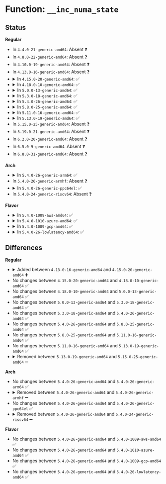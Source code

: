 # Function: <code>__inc_numa_state</code>

## Status
<b>Regular</b>
<ul>
<li>
In <code>4.4.0-21-generic-amd64</code>: Absent ❓
</li>
<li>
In <code>4.8.0-22-generic-amd64</code>: Absent ❓
</li>
<li>
In <code>4.10.0-19-generic-amd64</code>: Absent ❓
</li>
<li>
In <code>4.13.0-16-generic-amd64</code>: Absent ❓
</li>
<li>
<details>
<summary>In <code>4.15.0-20-generic-amd64</code>: ✅</summary>

```c
void __inc_numa_state(struct zone * zone, enum numa_stat_item item)
```

```json
{
  "name": "__inc_numa_state",
  "collision_type": "Unique Global",
  "inline_type": "No",
  "funcs": [
    {
      "addr": 18446744071580901056,
      "name": "__inc_numa_state",
      "external": true,
      "loc": "mm/vmstat.c:938",
      "file": "mm/vmstat.c",
      "inline": "seen, unknown",
      "caller_inline": [],
      "caller_func": [
        "mm/page_alloc.c:get_page_from_freelist",
        "mm/page_alloc.c:get_page_from_freelist",
        "mm/page_alloc.c:get_page_from_freelist",
        "mm/page_alloc.c:get_page_from_freelist",
        "mm/page_alloc.c:get_page_from_freelist",
        "mm/page_alloc.c:get_page_from_freelist",
        "mm/page_alloc.c:get_page_from_freelist",
        "mm/page_alloc.c:get_page_from_freelist",
        "mm/mempolicy.c:alloc_page_interleave"
      ]
    }
  ],
  "symbols": [
    {
      "addr": 18446744071580901056,
      "name": "__inc_numa_state",
      "section": ".text",
      "bind": "STB_GLOBAL",
      "size": 80
    }
  ]
}
```
</details>
</li>
<li>
<details>
<summary>In <code>4.18.0-10-generic-amd64</code>: ✅</summary>

```c
void __inc_numa_state(struct zone * zone, enum numa_stat_item item)
```

```json
{
  "name": "__inc_numa_state",
  "collision_type": "Unique Global",
  "inline_type": "No",
  "funcs": [
    {
      "addr": 18446744071581036864,
      "name": "__inc_numa_state",
      "external": true,
      "loc": "mm/vmstat.c:938",
      "file": "mm/vmstat.c",
      "inline": "seen, unknown",
      "caller_inline": [],
      "caller_func": [
        "mm/page_alloc.c:get_page_from_freelist",
        "mm/page_alloc.c:get_page_from_freelist",
        "mm/page_alloc.c:get_page_from_freelist",
        "mm/page_alloc.c:get_page_from_freelist",
        "mm/page_alloc.c:get_page_from_freelist",
        "mm/page_alloc.c:get_page_from_freelist",
        "mm/page_alloc.c:get_page_from_freelist",
        "mm/page_alloc.c:get_page_from_freelist",
        "mm/mempolicy.c:alloc_page_interleave"
      ]
    }
  ],
  "symbols": [
    {
      "addr": 18446744071581036864,
      "name": "__inc_numa_state",
      "section": ".text",
      "bind": "STB_GLOBAL",
      "size": 80
    }
  ]
}
```
</details>
</li>
<li>
<details>
<summary>In <code>5.0.0-13-generic-amd64</code>: ✅</summary>

```c
void __inc_numa_state(struct zone * zone, enum numa_stat_item item)
```

```json
{
  "name": "__inc_numa_state",
  "collision_type": "Unique Global",
  "inline_type": "No",
  "funcs": [
    {
      "addr": 18446744071581114448,
      "name": "__inc_numa_state",
      "external": true,
      "loc": "mm/vmstat.c:938",
      "file": "mm/vmstat.c",
      "inline": "seen, unknown",
      "caller_inline": [],
      "caller_func": [
        "mm/page_alloc.c:get_page_from_freelist",
        "mm/page_alloc.c:get_page_from_freelist",
        "mm/page_alloc.c:get_page_from_freelist",
        "mm/page_alloc.c:get_page_from_freelist",
        "mm/page_alloc.c:get_page_from_freelist",
        "mm/page_alloc.c:get_page_from_freelist",
        "mm/page_alloc.c:get_page_from_freelist",
        "mm/page_alloc.c:get_page_from_freelist",
        "mm/mempolicy.c:alloc_page_interleave"
      ]
    }
  ],
  "symbols": [
    {
      "addr": 18446744071581114448,
      "name": "__inc_numa_state",
      "section": ".text",
      "bind": "STB_GLOBAL",
      "size": 80
    }
  ]
}
```
</details>
</li>
<li>
<details>
<summary>In <code>5.3.0-18-generic-amd64</code>: ✅</summary>

```c
void __inc_numa_state(struct zone * zone, enum numa_stat_item item)
```

```json
{
  "name": "__inc_numa_state",
  "collision_type": "Unique Global",
  "inline_type": "No",
  "funcs": [
    {
      "addr": 18446744071581179120,
      "name": "__inc_numa_state",
      "external": true,
      "loc": "mm/vmstat.c:939",
      "file": "mm/vmstat.c",
      "inline": "seen, unknown",
      "caller_inline": [],
      "caller_func": [
        "mm/page_alloc.c:rmqueue",
        "mm/page_alloc.c:rmqueue",
        "mm/page_alloc.c:rmqueue",
        "mm/page_alloc.c:rmqueue",
        "mm/page_alloc.c:rmqueue",
        "mm/page_alloc.c:rmqueue",
        "mm/page_alloc.c:rmqueue",
        "mm/page_alloc.c:rmqueue",
        "mm/mempolicy.c:alloc_page_interleave"
      ]
    }
  ],
  "symbols": [
    {
      "addr": 18446744071581179120,
      "name": "__inc_numa_state",
      "section": ".text",
      "bind": "STB_GLOBAL",
      "size": 80
    }
  ]
}
```
</details>
</li>
<li>
<details>
<summary>In <code>5.4.0-26-generic-amd64</code>: ✅</summary>

```c
void __inc_numa_state(struct zone * zone, enum numa_stat_item item)
```

```json
{
  "name": "__inc_numa_state",
  "collision_type": "Unique Global",
  "inline_type": "No",
  "funcs": [
    {
      "addr": 18446744071581237232,
      "name": "__inc_numa_state",
      "external": true,
      "loc": "mm/vmstat.c:939",
      "file": "mm/vmstat.c",
      "inline": "seen, unknown",
      "caller_inline": [],
      "caller_func": [
        "mm/page_alloc.c:rmqueue",
        "mm/page_alloc.c:rmqueue",
        "mm/page_alloc.c:rmqueue",
        "mm/page_alloc.c:rmqueue",
        "mm/page_alloc.c:rmqueue",
        "mm/page_alloc.c:rmqueue",
        "mm/page_alloc.c:rmqueue",
        "mm/page_alloc.c:rmqueue",
        "mm/mempolicy.c:alloc_page_interleave"
      ]
    }
  ],
  "symbols": [
    {
      "addr": 18446744071581237232,
      "name": "__inc_numa_state",
      "section": ".text",
      "bind": "STB_GLOBAL",
      "size": 80
    }
  ]
}
```
</details>
</li>
<li>
<details>
<summary>In <code>5.8.0-25-generic-amd64</code>: ✅</summary>

```c
void __inc_numa_state(struct zone * zone, enum numa_stat_item item)
```

```json
{
  "name": "__inc_numa_state",
  "collision_type": "Unique Global",
  "inline_type": "No",
  "funcs": [
    {
      "addr": 18446744071581426016,
      "name": "__inc_numa_state",
      "external": true,
      "loc": "mm/vmstat.c:939",
      "file": "mm/vmstat.c",
      "inline": "seen, unknown",
      "caller_inline": [],
      "caller_func": [
        "mm/page_alloc.c:rmqueue",
        "mm/page_alloc.c:rmqueue",
        "mm/page_alloc.c:rmqueue",
        "mm/page_alloc.c:rmqueue",
        "mm/mempolicy.c:alloc_page_interleave"
      ]
    }
  ],
  "symbols": [
    {
      "addr": 18446744071581426016,
      "name": "__inc_numa_state",
      "section": ".text",
      "bind": "STB_GLOBAL",
      "size": 80
    }
  ]
}
```
</details>
</li>
<li>
<details>
<summary>In <code>5.11.0-16-generic-amd64</code>: ✅</summary>

```c
void __inc_numa_state(struct zone * zone, enum numa_stat_item item)
```

```json
{
  "name": "__inc_numa_state",
  "collision_type": "Unique Global",
  "inline_type": "No",
  "funcs": [
    {
      "addr": 18446744071581469280,
      "name": "__inc_numa_state",
      "external": true,
      "loc": "mm/vmstat.c:953",
      "file": "mm/vmstat.c",
      "inline": "seen, unknown",
      "caller_inline": [],
      "caller_func": [
        "mm/page_alloc.c:rmqueue",
        "mm/page_alloc.c:rmqueue",
        "mm/page_alloc.c:rmqueue",
        "mm/page_alloc.c:rmqueue",
        "mm/mempolicy.c:alloc_page_interleave"
      ]
    }
  ],
  "symbols": [
    {
      "addr": 18446744071581469280,
      "name": "__inc_numa_state",
      "section": ".text",
      "bind": "STB_GLOBAL",
      "size": 80
    }
  ]
}
```
</details>
</li>
<li>
<details>
<summary>In <code>5.13.0-19-generic-amd64</code>: ✅</summary>

```c
void __inc_numa_state(struct zone * zone, enum numa_stat_item item)
```

```json
{
  "name": "__inc_numa_state",
  "collision_type": "Unique Global",
  "inline_type": "No",
  "funcs": [
    {
      "addr": 18446744071581490016,
      "name": "__inc_numa_state",
      "external": true,
      "loc": "mm/vmstat.c:965",
      "file": "mm/vmstat.c",
      "inline": "seen, unknown",
      "caller_inline": [],
      "caller_func": [
        "mm/page_alloc.c:__alloc_pages_bulk",
        "mm/page_alloc.c:__alloc_pages_bulk",
        "mm/page_alloc.c:__alloc_pages_bulk",
        "mm/page_alloc.c:__alloc_pages_bulk",
        "mm/page_alloc.c:rmqueue",
        "mm/page_alloc.c:rmqueue",
        "mm/page_alloc.c:rmqueue",
        "mm/page_alloc.c:rmqueue",
        "mm/page_alloc.c:rmqueue",
        "mm/page_alloc.c:rmqueue",
        "mm/page_alloc.c:rmqueue",
        "mm/page_alloc.c:rmqueue",
        "mm/mempolicy.c:alloc_page_interleave"
      ]
    }
  ],
  "symbols": [
    {
      "addr": 18446744071581490016,
      "name": "__inc_numa_state",
      "section": ".text",
      "bind": "STB_GLOBAL",
      "size": 80
    }
  ]
}
```
</details>
</li>
<li>
In <code>5.15.0-25-generic-amd64</code>: Absent ❓
</li>
<li>
In <code>5.19.0-21-generic-amd64</code>: Absent ❓
</li>
<li>
In <code>6.2.0-20-generic-amd64</code>: Absent ❓
</li>
<li>
In <code>6.5.0-9-generic-amd64</code>: Absent ❓
</li>
<li>
In <code>6.8.0-31-generic-amd64</code>: Absent ❓
</li>
</ul>
<b>Arch</b>
<ul>
<li>
<details>
<summary>In <code>5.4.0-26-generic-arm64</code>: ✅</summary>

```c
void __inc_numa_state(struct zone * zone, enum numa_stat_item item)
```

```json
{
  "name": "__inc_numa_state",
  "collision_type": "Unique Global",
  "inline_type": "No",
  "funcs": [
    {
      "addr": 18446603336492632392,
      "name": "__inc_numa_state",
      "external": true,
      "loc": "mm/vmstat.c:939",
      "file": "mm/vmstat.c",
      "inline": "seen, unknown",
      "caller_inline": [],
      "caller_func": [
        "mm/page_alloc.c:rmqueue",
        "mm/page_alloc.c:rmqueue",
        "mm/page_alloc.c:rmqueue",
        "mm/page_alloc.c:rmqueue",
        "mm/page_alloc.c:rmqueue",
        "mm/page_alloc.c:rmqueue",
        "mm/page_alloc.c:rmqueue",
        "mm/page_alloc.c:rmqueue",
        "mm/mempolicy.c:alloc_page_interleave"
      ]
    }
  ],
  "symbols": [
    {
      "addr": 18446603336492632392,
      "name": "__inc_numa_state",
      "section": ".text",
      "bind": "STB_GLOBAL",
      "size": 188
    }
  ]
}
```
</details>
</li>
<li>
In <code>5.4.0-26-generic-armhf</code>: Absent ❓
</li>
<li>
<details>
<summary>In <code>5.4.0-26-generic-ppc64el</code>: ✅</summary>

```c
void __inc_numa_state(struct zone * zone, enum numa_stat_item item)
```

```json
{
  "name": "__inc_numa_state",
  "collision_type": "Unique Global",
  "inline_type": "No",
  "funcs": [
    {
      "addr": 13835058055285949776,
      "name": "__inc_numa_state",
      "external": true,
      "loc": "mm/vmstat.c:939",
      "file": "mm/vmstat.c",
      "inline": "seen, unknown",
      "caller_inline": [],
      "caller_func": [
        "mm/page_alloc.c:rmqueue",
        "mm/page_alloc.c:rmqueue",
        "mm/page_alloc.c:rmqueue",
        "mm/page_alloc.c:rmqueue",
        "mm/page_alloc.c:rmqueue",
        "mm/page_alloc.c:rmqueue",
        "mm/page_alloc.c:rmqueue",
        "mm/page_alloc.c:rmqueue",
        "mm/mempolicy.c:alloc_page_interleave"
      ]
    }
  ],
  "symbols": [
    {
      "addr": 13835058055285949776,
      "name": "__inc_numa_state",
      "section": ".text",
      "bind": "STB_GLOBAL",
      "size": 136
    }
  ]
}
```
</details>
</li>
<li>
In <code>5.4.0-24-generic-riscv64</code>: Absent ❓
</li>
</ul>
<b>Flavor</b>
<ul>
<li>
<details>
<summary>In <code>5.4.0-1009-aws-amd64</code>: ✅</summary>

```c
void __inc_numa_state(struct zone * zone, enum numa_stat_item item)
```

```json
{
  "name": "__inc_numa_state",
  "collision_type": "Unique Global",
  "inline_type": "No",
  "funcs": [
    {
      "addr": 18446744071581206080,
      "name": "__inc_numa_state",
      "external": true,
      "loc": "mm/vmstat.c:939",
      "file": "mm/vmstat.c",
      "inline": "seen, unknown",
      "caller_inline": [],
      "caller_func": [
        "mm/page_alloc.c:rmqueue",
        "mm/page_alloc.c:rmqueue",
        "mm/page_alloc.c:rmqueue",
        "mm/page_alloc.c:rmqueue",
        "mm/page_alloc.c:rmqueue",
        "mm/page_alloc.c:rmqueue",
        "mm/page_alloc.c:rmqueue",
        "mm/page_alloc.c:rmqueue",
        "mm/mempolicy.c:alloc_page_interleave"
      ]
    }
  ],
  "symbols": [
    {
      "addr": 18446744071581206080,
      "name": "__inc_numa_state",
      "section": ".text",
      "bind": "STB_GLOBAL",
      "size": 80
    }
  ]
}
```
</details>
</li>
<li>
<details>
<summary>In <code>5.4.0-1010-azure-amd64</code>: ✅</summary>

```c
void __inc_numa_state(struct zone * zone, enum numa_stat_item item)
```

```json
{
  "name": "__inc_numa_state",
  "collision_type": "Unique Global",
  "inline_type": "No",
  "funcs": [
    {
      "addr": 18446744071581152832,
      "name": "__inc_numa_state",
      "external": true,
      "loc": "mm/vmstat.c:939",
      "file": "mm/vmstat.c",
      "inline": "seen, unknown",
      "caller_inline": [],
      "caller_func": [
        "mm/page_alloc.c:rmqueue",
        "mm/page_alloc.c:rmqueue",
        "mm/page_alloc.c:rmqueue",
        "mm/page_alloc.c:rmqueue",
        "mm/page_alloc.c:rmqueue",
        "mm/page_alloc.c:rmqueue",
        "mm/page_alloc.c:rmqueue",
        "mm/page_alloc.c:rmqueue",
        "mm/mempolicy.c:alloc_page_interleave"
      ]
    }
  ],
  "symbols": [
    {
      "addr": 18446744071581152832,
      "name": "__inc_numa_state",
      "section": ".text",
      "bind": "STB_GLOBAL",
      "size": 80
    }
  ]
}
```
</details>
</li>
<li>
<details>
<summary>In <code>5.4.0-1009-gcp-amd64</code>: ✅</summary>

```c
void __inc_numa_state(struct zone * zone, enum numa_stat_item item)
```

```json
{
  "name": "__inc_numa_state",
  "collision_type": "Unique Global",
  "inline_type": "No",
  "funcs": [
    {
      "addr": 18446744071581197280,
      "name": "__inc_numa_state",
      "external": true,
      "loc": "mm/vmstat.c:939",
      "file": "mm/vmstat.c",
      "inline": "seen, unknown",
      "caller_inline": [],
      "caller_func": [
        "mm/page_alloc.c:rmqueue",
        "mm/page_alloc.c:rmqueue",
        "mm/page_alloc.c:rmqueue",
        "mm/page_alloc.c:rmqueue",
        "mm/page_alloc.c:rmqueue",
        "mm/page_alloc.c:rmqueue",
        "mm/page_alloc.c:rmqueue",
        "mm/page_alloc.c:rmqueue",
        "mm/mempolicy.c:alloc_page_interleave"
      ]
    }
  ],
  "symbols": [
    {
      "addr": 18446744071581197280,
      "name": "__inc_numa_state",
      "section": ".text",
      "bind": "STB_GLOBAL",
      "size": 80
    }
  ]
}
```
</details>
</li>
<li>
<details>
<summary>In <code>5.4.0-26-lowlatency-amd64</code>: ✅</summary>

```c
void __inc_numa_state(struct zone * zone, enum numa_stat_item item)
```

```json
{
  "name": "__inc_numa_state",
  "collision_type": "Unique Global",
  "inline_type": "No",
  "funcs": [
    {
      "addr": 18446744071581260560,
      "name": "__inc_numa_state",
      "external": true,
      "loc": "mm/vmstat.c:939",
      "file": "mm/vmstat.c",
      "inline": "seen, unknown",
      "caller_inline": [],
      "caller_func": [
        "mm/page_alloc.c:rmqueue",
        "mm/page_alloc.c:rmqueue",
        "mm/page_alloc.c:rmqueue",
        "mm/page_alloc.c:rmqueue",
        "mm/page_alloc.c:rmqueue",
        "mm/page_alloc.c:rmqueue",
        "mm/page_alloc.c:rmqueue",
        "mm/page_alloc.c:rmqueue",
        "mm/mempolicy.c:alloc_page_interleave"
      ]
    }
  ],
  "symbols": [
    {
      "addr": 18446744071581260560,
      "name": "__inc_numa_state",
      "section": ".text",
      "bind": "STB_GLOBAL",
      "size": 80
    }
  ]
}
```
</details>
</li>
</ul>

## Differences
<b>Regular</b>
<ul>
<li>
<details>
<summary>Added between <code>4.13.0-16-generic-amd64</code> and <code>4.15.0-20-generic-amd64</code> ➕</summary>

```c
void __inc_numa_state(struct zone * zone, enum numa_stat_item item)
```
</details>
</li>
<li>
No changes between <code>4.15.0-20-generic-amd64</code> and <code>4.18.0-10-generic-amd64</code> ✅
</li>
<li>
No changes between <code>4.18.0-10-generic-amd64</code> and <code>5.0.0-13-generic-amd64</code> ✅
</li>
<li>
No changes between <code>5.0.0-13-generic-amd64</code> and <code>5.3.0-18-generic-amd64</code> ✅
</li>
<li>
No changes between <code>5.3.0-18-generic-amd64</code> and <code>5.4.0-26-generic-amd64</code> ✅
</li>
<li>
No changes between <code>5.4.0-26-generic-amd64</code> and <code>5.8.0-25-generic-amd64</code> ✅
</li>
<li>
No changes between <code>5.8.0-25-generic-amd64</code> and <code>5.11.0-16-generic-amd64</code> ✅
</li>
<li>
No changes between <code>5.11.0-16-generic-amd64</code> and <code>5.13.0-19-generic-amd64</code> ✅
</li>
<li>
<details>
<summary>Removed between <code>5.13.0-19-generic-amd64</code> and <code>5.15.0-25-generic-amd64</code> ➖</summary>

```c
void __inc_numa_state(struct zone * zone, enum numa_stat_item item)
```
</details>
</li>
</ul>
<b>Arch</b>
<ul>
<li>
No changes between <code>5.4.0-26-generic-amd64</code> and <code>5.4.0-26-generic-arm64</code> ✅
</li>
<li>
<details>
<summary>Removed between <code>5.4.0-26-generic-amd64</code> and <code>5.4.0-26-generic-armhf</code> ➖</summary>

```c
void __inc_numa_state(struct zone * zone, enum numa_stat_item item)
```
</details>
</li>
<li>
No changes between <code>5.4.0-26-generic-amd64</code> and <code>5.4.0-26-generic-ppc64el</code> ✅
</li>
<li>
<details>
<summary>Removed between <code>5.4.0-26-generic-amd64</code> and <code>5.4.0-24-generic-riscv64</code> ➖</summary>

```c
void __inc_numa_state(struct zone * zone, enum numa_stat_item item)
```
</details>
</li>
</ul>
<b>Flavor</b>
<ul>
<li>
No changes between <code>5.4.0-26-generic-amd64</code> and <code>5.4.0-1009-aws-amd64</code> ✅
</li>
<li>
No changes between <code>5.4.0-26-generic-amd64</code> and <code>5.4.0-1010-azure-amd64</code> ✅
</li>
<li>
No changes between <code>5.4.0-26-generic-amd64</code> and <code>5.4.0-1009-gcp-amd64</code> ✅
</li>
<li>
No changes between <code>5.4.0-26-generic-amd64</code> and <code>5.4.0-26-lowlatency-amd64</code> ✅
</li>
</ul>

